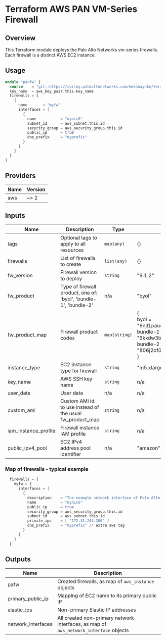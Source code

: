 # Terraform AWS PAN VM-Series Firewall

## Overview

This Terraform module deploys the Palo Alto Networks vm-series firewalls. Each firewall is a distinct AWS EC2 instance.

## Usage

```terraform
module "panfw" {
  source    = "git::https://spring.paloaltonetworks.com/mekanayake/terraform-aws-vmseries?ref=v0.1.0"
  key_name  = aws_key_pair.this.key_name
  firewalls = [
    {
      name       = "myfw"
      interfaces = [
        {
          name           = "mynic0"
          subnet_id      = aws_subnet.this.id
          security_group = aws_security_group.this.id
          public_ip      = true
          dns_prefix     = "myprefix"
        }
      ]
    }
  ]
}
```

## Providers

| Name | Version |
|------|---------|
| aws | ~> 2 |

## Inputs

| Name | Description | Type | Default | Required |
|------|-------------|------|---------|:-----:|
| tags | Optional tags to apply to all resources | `map(any)` | {} | no |
| firewalls | List of firewalls to create | `list(any)` | {} | no |
| fw\_version | Firewall version to deploy | `string` | "9.1.2" | no |
| fw\_product | Type of firewall product, one of: 'byol', 'bundle-1', 'bundle-2' | n/a | "byol" | no |
| fw\_product\_map | Firewall product codes | `map(string)` | {<br>byol     = "6njl1pau431dv1qxipg63mvah"<br>bundle-1 = "6kxdw3bbmdeda3o6i1ggqt4km"<br>bundle-2 = "806j2of0qy5osgjjixq9gqc6g"<br>} | no |
| instance\_type | EC2 instance type for firewall | `string` | "m5.xlarge" | no |
| key\_name | AWS SSH key name | `string` | n/a | no |
| user\_data | User data | n/a | n/a | no |
| custom\_ami | Custom AMI id to use instead of the usual fw\_product\_map | `string` | n/a | no |
| iam\_instance_profile | Firewall instance IAM profile | `string` | n/a | no |
| public\_ipv4\_pool | EC2 IPv4 address pool identifier | n/a | "amazon" | no |

### Map of firewalls - typical example

```terraform
  firewalls = {
    myfw = {
      interfaces = [
        {
          description    = "The example network interface of Palo Alto firewall"
          name           = "mynic0"
          public_ip      = true
          security_group = aws_security_group.this.id
          subnet_id      = aws_subnet.this.id
          private_ips    = [ "172.31.244.200" ]
          dns_prefix     = "myprefix" // extra aws tag
        }
      ]
    }
  }
```

## Outputs

| Name | Description |
|------|-------------|
| pafw | Created firewalls, as map of `aws_instance` objects |
| primary\_public\_ip | Mapping of EC2 name to its primary public IP |
| elastic\_ips | Non-primary Elastic IP addresses |
| network\_interfaces | All created non-primary network interfaces, as map of `aws_network_interface` objects |
